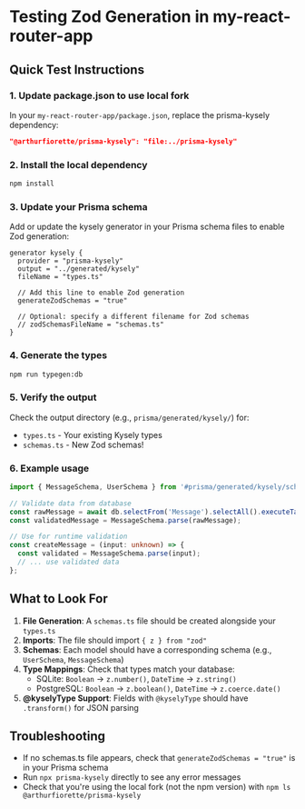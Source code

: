 # Testing Zod Generation in my-react-router-app

## Quick Test Instructions

### 1. Update package.json to use local fork

In your `my-react-router-app/package.json`, replace the prisma-kysely dependency:

```json
"@arthurfiorette/prisma-kysely": "file:../prisma-kysely"
```

### 2. Install the local dependency

```bash
npm install
```

### 3. Update your Prisma schema

Add or update the kysely generator in your Prisma schema files to enable Zod generation:

```prisma
generator kysely {
  provider = "prisma-kysely"
  output = "../generated/kysely"
  fileName = "types.ts"
  
  // Add this line to enable Zod generation
  generateZodSchemas = "true"
  
  // Optional: specify a different filename for Zod schemas
  // zodSchemasFileName = "schemas.ts"
}
```

### 4. Generate the types

```bash
npm run typegen:db
```

### 5. Verify the output

Check the output directory (e.g., `prisma/generated/kysely/`) for:
- `types.ts` - Your existing Kysely types
- `schemas.ts` - New Zod schemas!

### 6. Example usage

```typescript
import { MessageSchema, UserSchema } from '#prisma/generated/kysely/schemas';

// Validate data from database
const rawMessage = await db.selectFrom('Message').selectAll().executeTakeFirst();
const validatedMessage = MessageSchema.parse(rawMessage);

// Use for runtime validation
const createMessage = (input: unknown) => {
  const validated = MessageSchema.parse(input);
  // ... use validated data
};
```

## What to Look For

1. **File Generation**: A `schemas.ts` file should be created alongside your `types.ts`
2. **Imports**: The file should import `{ z } from "zod"`
3. **Schemas**: Each model should have a corresponding schema (e.g., `UserSchema`, `MessageSchema`)
4. **Type Mappings**: Check that types match your database:
   - SQLite: `Boolean` → `z.number()`, `DateTime` → `z.string()`
   - PostgreSQL: `Boolean` → `z.boolean()`, `DateTime` → `z.coerce.date()`
5. **@kyselyType Support**: Fields with `@kyselyType` should have `.transform()` for JSON parsing

## Troubleshooting

- If no schemas.ts file appears, check that `generateZodSchemas = "true"` is in your Prisma schema
- Run `npx prisma-kysely` directly to see any error messages
- Check that you're using the local fork (not the npm version) with `npm ls @arthurfiorette/prisma-kysely`